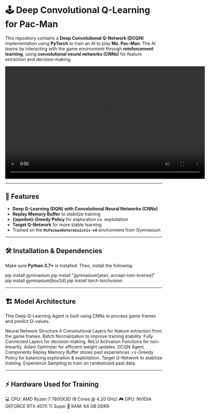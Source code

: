 # 🕹️ Deep Convolutional Q-Learning for Pac-Man

This repository contains a **Deep Convolutional Q-Network (DCQN)** implementation using **PyTorch** to train an AI to play **Ms. Pac-Man**. The AI learns by interacting with the game environment through **reinforcement learning**, using **convolutional neural networks (CNNs)** for feature extraction and decision-making.

<video width="640" height="360" controls> <source src="assets/video/pacman_rec.mp4" type="video/mp4"> Your browser does not support the video tag. </video>

---

## 📌 Features
- **Deep Q-Learning (DQN) with Convolutional Neural Networks (CNNs)**
- **Replay Memory Buffer** to stabilize training
- **\(\epsilon\)-Greedy Policy** for exploration vs. exploitation
- **Target Q-Network** for more stable learning
- Trained on the **`MsPacmanDeterministic-v0`** environment from Gymnasium

---

## 🛠 Installation & Dependencies

Make sure **Python 3.7+** is installed. Then, install the following:


pip install gymnasium
pip install "gymnasium[atari, accept-rom-license]"
pip install gymnasium[box2d]
pip install torch torchvision

---



## 🏗 Model Architecture
This Deep Q-Learning Agent is built using CNNs to process game frames and predict Q-values.

Neural Network Structure
4 Convolutional Layers for feature extraction from the game frames.
Batch Normalization to improve training stability.
Fully Connected Layers for decision-making.
ReLU Activation Functions for non-linearity.
Adam Optimizer for efficient weight updates.
DCQN Agent Components
Replay Memory Buffer stores past experiences.
𝜖
ϵ-Greedy Policy for balancing exploration & exploitation.
Target Q-Network to stabilize training.
Experience Sampling to train on randomized past data.

---

## ⚡ Hardware Used for Training

💻 CPU: AMD Ryzen 7 7800X3D (8 Cores @ 4.20 GHz)
🎮 GPU: NVIDIA GEFORCE RTX 4070 Ti Super
🧠 RAM: 64 GB DDR5

